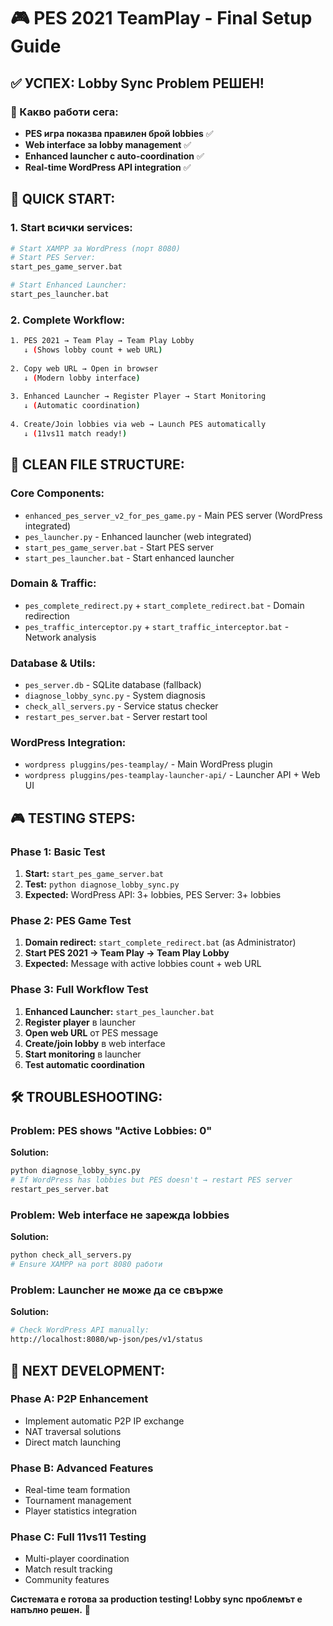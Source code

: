 # 🎮 PES 2021 TeamPlay - Final Setup Guide

## ✅ УСПЕХ: Lobby Sync Problem РЕШЕН!

### 🎯 Какво работи сега:
- **PES игра показва правилен брой lobbies** ✅
- **Web interface за lobby management** ✅
- **Enhanced launcher с auto-coordination** ✅
- **Real-time WordPress API integration** ✅

## 🚀 QUICK START:

### 1. Start всички services:
```bash
# Start XAMPP за WordPress (порт 8080)
# Start PES Server:
start_pes_game_server.bat

# Start Enhanced Launcher:
start_pes_launcher.bat
```

### 2. Complete Workflow:
```bash
1. PES 2021 → Team Play → Team Play Lobby
   ↓ (Shows lobby count + web URL)
   
2. Copy web URL → Open in browser
   ↓ (Modern lobby interface)
   
3. Enhanced Launcher → Register Player → Start Monitoring
   ↓ (Automatic coordination)
   
4. Create/Join lobbies via web → Launch PES automatically
   ↓ (11vs11 match ready!)
```

## 📁 CLEAN FILE STRUCTURE:

### Core Components:
- `enhanced_pes_server_v2_for_pes_game.py` - Main PES server (WordPress integrated)
- `pes_launcher.py` - Enhanced launcher (web integrated)
- `start_pes_game_server.bat` - Start PES server
- `start_pes_launcher.bat` - Start enhanced launcher

### Domain & Traffic:
- `pes_complete_redirect.py` + `start_complete_redirect.bat` - Domain redirection
- `pes_traffic_interceptor.py` + `start_traffic_interceptor.bat` - Network analysis

### Database & Utils:
- `pes_server.db` - SQLite database (fallback)
- `diagnose_lobby_sync.py` - System diagnosis
- `check_all_servers.py` - Service status checker
- `restart_pes_server.bat` - Server restart tool

### WordPress Integration:
- `wordpress pluggins/pes-teamplay/` - Main WordPress plugin
- `wordpress pluggins/pes-teamplay-launcher-api/` - Launcher API + Web UI

## 🎮 TESTING STEPS:

### Phase 1: Basic Test
1. **Start:** `start_pes_game_server.bat`
2. **Test:** `python diagnose_lobby_sync.py`
3. **Expected:** WordPress API: 3+ lobbies, PES Server: 3+ lobbies

### Phase 2: PES Game Test
1. **Domain redirect:** `start_complete_redirect.bat` (as Administrator)
2. **Start PES 2021 → Team Play → Team Play Lobby**
3. **Expected:** Message with active lobbies count + web URL

### Phase 3: Full Workflow Test
1. **Enhanced Launcher:** `start_pes_launcher.bat`
2. **Register player** в launcher
3. **Open web URL** от PES message
4. **Create/join lobby** в web interface
5. **Start monitoring** в launcher
6. **Test automatic coordination**

## 🛠️ TROUBLESHOOTING:

### Problem: PES shows "Active Lobbies: 0"
**Solution:**
```bash
python diagnose_lobby_sync.py
# If WordPress has lobbies but PES doesn't → restart PES server
restart_pes_server.bat
```

### Problem: Web interface не зарежда lobbies
**Solution:**
```bash
python check_all_servers.py
# Ensure XAMPP на port 8080 работи
```

### Problem: Launcher не може да се свърже
**Solution:**
```bash
# Check WordPress API manually:
http://localhost:8080/wp-json/pes/v1/status
```

## 🎯 NEXT DEVELOPMENT:

### Phase A: P2P Enhancement
- Implement automatic P2P IP exchange
- NAT traversal solutions
- Direct match launching

### Phase B: Advanced Features
- Real-time team formation
- Tournament management
- Player statistics integration

### Phase C: Full 11vs11 Testing
- Multi-player coordination
- Match result tracking
- Community features

**Системата е готова за production testing! Lobby sync проблемът е напълно решен.** 🎉